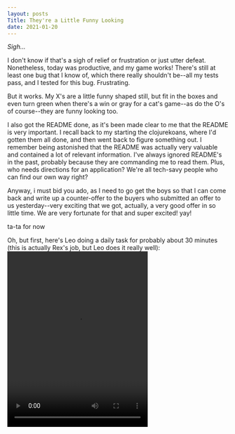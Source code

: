 ```yaml
---
layout: posts
Title: They're a Little Funny Looking
date: 2021-01-20
---
```


*Sigh...*

I don't know if that's a sigh of relief or frustration or just utter defeat.  Nonetheless, today was productive, and my
game works!  There's still at least one bug that I know of, which there really shouldn't be--all my tests pass, and
I tested for this bug.  Frustrating.  

But it works.  My X's are a little funny shaped still, but fit in the boxes and even turn green when there's a win or gray
for a cat's game--as do the O's of course--they are funny looking too.  

I also got the README done, as it's been made clear to me that the README is very important.  I recall back to my starting
the clojurekoans, where I'd gotten them all done, and then went back to figure something out.  I remember being astonished
that the README was actually very valuable and contained a lot of relevant information.  I've always ignored README's in the past,
probably because they are commanding me to read them.  Plus, who needs directions for an application?  We're all tech-savy people
who can find our own way right?

Anyway, i must bid you ado, as I need to go get the boys so that I can come back and write up a counter-offer to the buyers
who submitted an offer to us yesterday--very exciting that we got, actually, a very good offer in so little time.  We are very
fortunate for that and super excited!  yay!

ta-ta for now

Oh, but first, here's Leo doing a daily task for probably about 30 minutes (this is actually Rex's job, but Leo does it really well):
<video src="https://maniginam.github.io/blog/pics&vids/LeoFeedsTails.mov" width="320" height="400" controls></video>